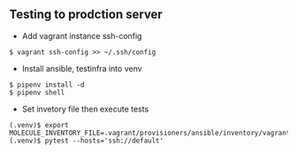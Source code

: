 Testing to prodction server
---------------------------
- Add vagrant instance ssh-config
```console
$ vagrant ssh-config >> ~/.ssh/config
```

- Install ansible, testinfra into venv
```console
$ pipenv install -d
$ pipenv shell
```

- Set invetory file then execute tests
```console
(.venv)$ export MOLECULE_INVENTORY_FILE=.vagrant/provisioners/ansible/inventory/vagrant_ansible_inventory
(.venv)$ pytest --hosts='ssh://default'
```

